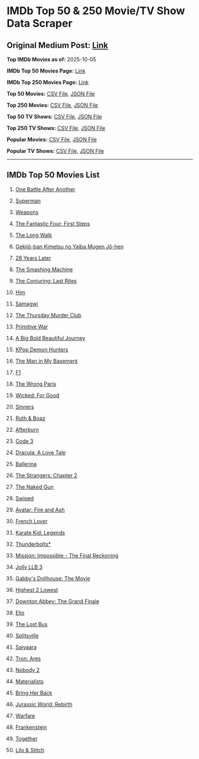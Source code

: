 # IMDb Top 50 & 250 Movie/TV Show Data Scraper

## Original Medium Post: [Link](https://medium.com/@nishantsahoo/which-movie-should-i-watch-5c83a3c0f5b1)

**Top IMDb Movies as of:** 2025-10-05

**IMDb Top 50 Movies Page:** [Link](https://www.imdb.com/search/title/?title_type=feature&release_date=2025-01-01,2025-12-31)

**IMDb Top 250 Movies Page:** [Link](https://www.imdb.com/chart/top/)

**Top 50 Movies:** [CSV File](/data/top50/movies.csv), [JSON File](/data/top50/movies.json)

**Top 250 Movies:** [CSV File](/data/top250/movies.csv), [JSON File](/data/top250/movies.json)

**Top 50 TV Shows:** [CSV File](/data/top50/shows.csv), [JSON File](/data/top50/shows.json)

**Top 250 TV Shows:** [CSV File](/data/top250/shows.csv), [JSON File](/data/top250/shows.json)

**Popular Movies:** [CSV File](/data/popular/movies.csv), [JSON File](/data/popular/movies.json)

**Popular TV Shows:** [CSV File](/data/popular/shows.csv), [JSON File](/data/popular/shows.json)

---

## IMDb Top 50 Movies List

1. [One Battle After Another](https://www.imdb.com/title/tt30144839/)

2. [Superman](https://www.imdb.com/title/tt5950044/)

3. [Weapons](https://www.imdb.com/title/tt26581740/)

4. [The Fantastic Four: First Steps](https://www.imdb.com/title/tt10676052/)

5. [The Long Walk](https://www.imdb.com/title/tt10374610/)

6. [Gekijô-ban Kimetsu no Yaiba Mugen Jô-hen](https://www.imdb.com/title/tt32820897/)

7. [28 Years Later](https://www.imdb.com/title/tt10548174/)

8. [The Smashing Machine](https://www.imdb.com/title/tt11214558/)

9. [The Conjuring: Last Rites](https://www.imdb.com/title/tt22898462/)

10. [Him](https://www.imdb.com/title/tt20990442/)

11. [Samagwi](https://www.imdb.com/title/tt33312131/)

12. [The Thursday Murder Club](https://www.imdb.com/title/tt12001534/)

13. [Primitive War](https://www.imdb.com/title/tt18312380/)

14. [A Big Bold Beautiful Journey](https://www.imdb.com/title/tt13650700/)

15. [KPop Demon Hunters](https://www.imdb.com/title/tt14205554/)

16. [The Man in My Basement](https://www.imdb.com/title/tt12619462/)

17. [F1](https://www.imdb.com/title/tt16311594/)

18. [The Wrong Paris](https://www.imdb.com/title/tt33039440/)

19. [Wicked: For Good](https://www.imdb.com/title/tt19847976/)

20. [Sinners](https://www.imdb.com/title/tt31193180/)

21. [Ruth & Boaz](https://www.imdb.com/title/tt32306048/)

22. [Afterburn](https://www.imdb.com/title/tt1210027/)

23. [Code 3](https://www.imdb.com/title/tt26394837/)

24. [Dracula: A Love Tale](https://www.imdb.com/title/tt31434030/)

25. [Ballerina](https://www.imdb.com/title/tt7181546/)

26. [The Strangers: Chapter 2](https://www.imdb.com/title/tt28671344/)

27. [The Naked Gun](https://www.imdb.com/title/tt3402138/)

28. [Swiped](https://www.imdb.com/title/tt31909270/)

29. [Avatar: Fire and Ash](https://www.imdb.com/title/tt1757678/)

30. [French Lover](https://www.imdb.com/title/tt32360696/)

31. [Karate Kid: Legends](https://www.imdb.com/title/tt1674782/)

32. [Thunderbolts\*](https://www.imdb.com/title/tt20969586/)

33. [Mission: Impossible - The Final Reckoning](https://www.imdb.com/title/tt9603208/)

34. [Jolly LLB 3](https://www.imdb.com/title/tt27996020/)

35. [Gabby's Dollhouse: The Movie](https://www.imdb.com/title/tt32214143/)

36. [Highest 2 Lowest](https://www.imdb.com/title/tt31194612/)

37. [Downton Abbey: The Grand Finale](https://www.imdb.com/title/tt31888477/)

38. [Elio](https://www.imdb.com/title/tt4900148/)

39. [The Lost Bus](https://www.imdb.com/title/tt21103218/)

40. [Splitsville](https://www.imdb.com/title/tt33247023/)

41. [Saiyaara](https://www.imdb.com/title/tt28037987/)

42. [Tron: Ares](https://www.imdb.com/title/tt6604188/)

43. [Nobody 2](https://www.imdb.com/title/tt28996126/)

44. [Materialists](https://www.imdb.com/title/tt30253473/)

45. [Bring Her Back](https://www.imdb.com/title/tt32246771/)

46. [Jurassic World: Rebirth](https://www.imdb.com/title/tt31036941/)

47. [Warfare](https://www.imdb.com/title/tt31434639/)

48. [Frankenstein](https://www.imdb.com/title/tt1312221/)

49. [Together](https://www.imdb.com/title/tt31184028/)

50. [Lilo & Stitch](https://www.imdb.com/title/tt11655566/)
